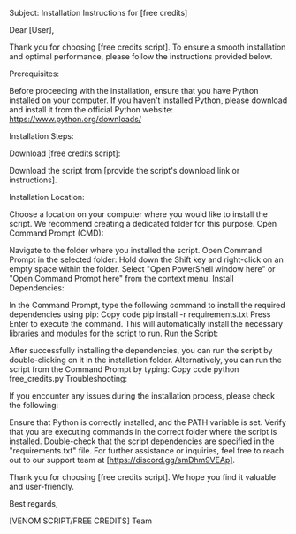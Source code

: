 
Subject: Installation Instructions for [free credits]

Dear [User],

Thank you for choosing [free credits script]. To ensure a smooth installation and optimal performance, please follow the instructions provided below.

Prerequisites:

Before proceeding with the installation, ensure that you have Python installed on your computer. If you haven't installed Python, please download and install it from the official Python website: https://www.python.org/downloads/

Installation Steps:

Download [free credits script]:

Download the script from [provide the script's download link or instructions].

Installation Location:

Choose a location on your computer where you would like to install the script. We recommend creating a dedicated folder for this purpose.
Open Command Prompt (CMD):

Navigate to the folder where you installed the script.
Open Command Prompt in the selected folder:
Hold down the Shift key and right-click on an empty space within the folder.
Select "Open PowerShell window here" or "Open Command Prompt here" from the context menu.
Install Dependencies:

In the Command Prompt, type the following command to install the required dependencies using pip:
Copy code
pip install -r requirements.txt
Press Enter to execute the command. This will automatically install the necessary libraries and modules for the script to run.
Run the Script:

After successfully installing the dependencies, you can run the script by double-clicking on it in the installation folder.
Alternatively, you can run the script from the Command Prompt by typing:
Copy code
python free_credits.py
Troubleshooting:

If you encounter any issues during the installation process, please check the following:

Ensure that Python is correctly installed, and the PATH variable is set.
Verify that you are executing commands in the correct folder where the script is installed.
Double-check that the script dependencies are specified in the "requirements.txt" file.
For further assistance or inquiries, feel free to reach out to our support team at [https://discord.gg/smDhm9VEAp].

Thank you for choosing [free credits script]. We hope you find it valuable and user-friendly.

Best regards,

[VENOM SCRIPT/FREE CREDITS] Team
